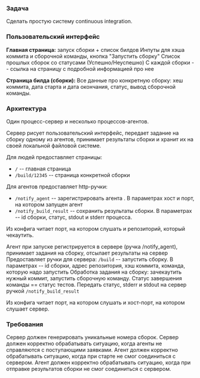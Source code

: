 ### Задача 
Сделать простую систему continuous integration.

### Пользовательский интерфейс

**Главная страница:** запуск сборки + список билдов
Инпуты для хэша коммита и сборочной команды, кнопка "Запустить сборку"
Список прошлых сборок со статусами (Успешно/Неуспешно)
С каждой сборки -- ссылка на страницу с подробной информацией про нее

**Страница билда (сборки):**
Все данные про конкретную сборку: хеш коммита, дата старта и дата окончания, статус, вывод сборочной команды.

### Архитектура

Один процесс-сервер и несколько процессов-агентов.

Сервер рисует пользовательский интерфейс, передает задание на сборку одному из агентов, принимает результаты сборки и хранит их на своей локальной файловой системе. 

Для людей предоставляет страницы:

- ```/``` -- главная страница
- ```/build/12345``` -- страница конкретной сборки

Для агентов предоставляет http-ручки:
- ```/notify_agent``` -- зарегистрировать агента . 
В параметрах хост и порт, на котором запущен агент
- ```/notify_build_result``` -- сохранить результаты сборки. В параметрах -- id сборки, статус, stdout и stderr процесса. 

Из конфига читает порт, на котором слушать и репозиторий, который чекаутить. 

Агент при запуске регистрируется в сервере (ручка /notify_agent), принимает задания на сборку, отсылает результаты на сервер
Предоставляет ручки для сервера:
```/build``` -- запустить сборку. В параметрах -- id сборки, адрес репозитория, хэш коммита, команда, которую надо запустить
Обработка задания на сборку: зачекаутить нужный коммит, запустить сборочную команду. Статус завершения команды == статус тестов. Передать статус, stderr и stdout на сервер ручкой ```/notify_build_result```

Из конфига читает порт, на котором слушать и хост-порт, на котором слушает сервер. 

###  Требования

Сервер должен генерировать уникальные номера сборок. 
Сервер должен корректно обрабатывать ситуацию, когда агенты не справляются с поступающими заявками. 
Агент должен корректно обрабатывать ситуацию, когда при старте не смог соединиться с сервером. 
Агент должен корректно обрабатывать ситуацию, когда при отправке результатов сборки не смог соединиться с сервером. 
